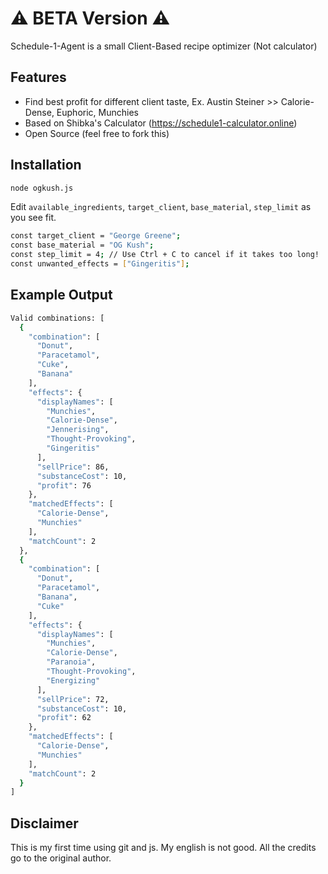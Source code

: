 # ⚠️ BETA Version ⚠️
Schedule-1-Agent is a small Client-Based recipe optimizer (Not calculator)
## Features
- Find best profit for different client taste, Ex. Austin Steiner >> Calorie-Dense, Euphoric, Munchies
- Based on Shibka's Calculator (https://schedule1-calculator.online)
- Open Source (feel free to fork this)
## Installation
```sh
node ogkush.js
```
Edit `available_ingredients`, `target_client`, `base_material`, `step_limit` as you see fit.
```sh
const target_client = "George Greene";
const base_material = "OG Kush";
const step_limit = 4; // Use Ctrl + C to cancel if it takes too long!
const unwanted_effects = ["Gingeritis"];
```
## Example Output
```sh
Valid combinations: [
  {
    "combination": [
      "Donut",
      "Paracetamol",
      "Cuke",
      "Banana"
    ],
    "effects": {
      "displayNames": [
        "Munchies",
        "Calorie-Dense",
        "Jennerising",
        "Thought-Provoking",
        "Gingeritis"
      ],
      "sellPrice": 86,
      "substanceCost": 10,
      "profit": 76
    },
    "matchedEffects": [
      "Calorie-Dense",
      "Munchies"
    ],
    "matchCount": 2
  },
  {
    "combination": [
      "Donut",
      "Paracetamol",
      "Banana",
      "Cuke"
    ],
    "effects": {
      "displayNames": [
        "Munchies",
        "Calorie-Dense",
        "Paranoia",
        "Thought-Provoking",
        "Energizing"
      ],
      "sellPrice": 72,
      "substanceCost": 10,
      "profit": 62
    },
    "matchedEffects": [
      "Calorie-Dense",
      "Munchies"
    ],
    "matchCount": 2
  }
]
```
## Disclaimer
This is my first time using git and js. My english is not good. All the credits go to the original author.
